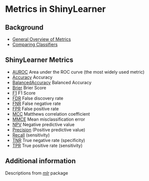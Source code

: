 # Metrics in ShinyLearner

## Background

* [General Overview of Metrics](https://en.wikipedia.org/wiki/Confusion_matrix)
* [Comparing Classifiers](https://en.wikipedia.org/wiki/Evaluation_of_binary_classifiers)

## ShinyLearner Metrics

* [AUROC](https://en.wikipedia.org/wiki/Receiver_operating_characteristic#Area_under_the_curve) Area under the ROC curve (the most widely used metric)
* [Accuracy](https://en.wikipedia.org/wiki/Evaluation_of_binary_classifiers) Accuracy
* [BalancedAccuracy](https://en.wikipedia.org/wiki/Evaluation_of_binary_classifiers) Balanced Accuracy
* [Brier](https://en.wikipedia.org/wiki/Brier_score) Brier Score
* [F1](https://en.wikipedia.org/wiki/F1_score) F1 Score
* [FDR](https://en.wikipedia.org/wiki/False_discovery_rate) False discovery rate
* [FNR](https://en.wikipedia.org/wiki/False_positives_and_false_negatives) False negative rate
* [FPR](https://en.wikipedia.org/wiki/False_positives_and_false_negatives) False positive rate
* [MCC](https://en.wikipedia.org/wiki/Matthews_correlation_coefficient) Matthews correlation coefficient
* [MMCE](http://stats.stackexchange.com/questions/149553/how-to-interpret-concretely-the-misclassification-error) Mean misclassification error
* [NPV](https://en.wikipedia.org/wiki/Positive_and_negative_predictive_values) Negative predictive value
* [Precision](https://en.wikipedia.org/wiki/Precision_and_recall) (Positive predictive value)
* [Recall](https://en.wikipedia.org/wiki/Precision_and_recall) (sensitivity)
* [TNR](https://en.wikipedia.org/wiki/Precision_and_recall) True negative rate (specificity)
* [TPR](https://en.wikipedia.org/wiki/Precision_and_recall) True positive rate (sensitivity)

## Additional information

Descriptions from [*mlr*](https://mlr-org.github.io/mlr/) package
